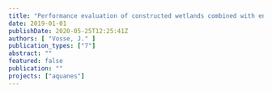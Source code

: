 ```yaml
---
title: "Performance evaluation of constructed wetlands combined with engineered systems for water reuse"
date: 2019-01-01
publishDate: 2020-05-25T12:25:41Z
authors: [ "Vosse, J." ]
publication_types: ["7"]
abstract: ""
featured: false
publication: ""
projects: ["aquanes"]
---
```


